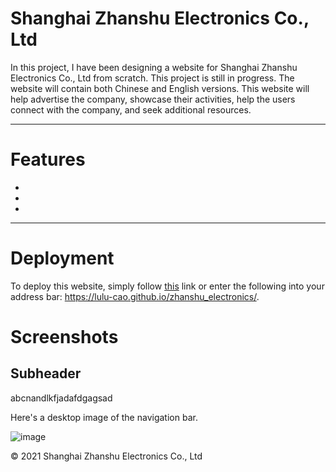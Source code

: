 # Shanghai Zhanshu Electronics Co., Ltd

In this project, I have been designing a website for Shanghai Zhanshu Electronics Co., Ltd from scratch. This project is still in progress. The website will contain both Chinese and English versions. This website will help advertise the company, showcase their activities, help the users connect with the company, and seek additional resources.

---

# Features 
* 
* 
* 

---

# Deployment
To deploy this website, simply follow [this](https://lulu-cao.github.io/zhanshu_electronics/) link or enter the following into your address bar: https://lulu-cao.github.io/zhanshu_electronics/.

# Screenshots
## Subheader
abcnandlkfjadafdgagsad

Here's a desktop image of the navigation bar. 

![image](https://user-images.githubusercontent.com/90204456/136060280-a918b8ee-9bf5-4f04-a65e-c8c7f4f07c1d.png)

© 2021 Shanghai Zhanshu Electronics Co., Ltd
